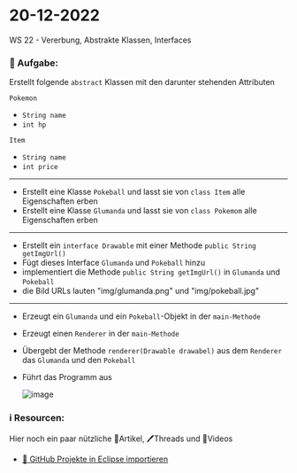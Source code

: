 # 20-12-2022
WS 22 - Vererbung, Abstrakte Klassen, Interfaces

### 📝 Aufgabe:

Erstellt folgende ```abstract``` Klassen mit den darunter stehenden Attributen

```Pokemon```
  - ```String name```
  - ```int hp```

```Item```
 - ```String name```
 - ```int price```
 
 ------------------
 
- Erstellt eine Klasse  ```Pokeball``` und lasst sie von ```class Item``` alle Eigenschaften erben 
- Erstellt eine Klasse  ```Glumanda``` und lasst sie von ```class Pokemom``` alle Eigenschaften erben

 ----------------
 
- Erstellt ein ```interface Drawable``` mit einer Methode ```public String getImgUrl()```
- Fügt dieses Interface ```Glumanda``` und ```Pokeball``` hinzu
- implementiert die Methode ```public String getImgUrl()``` in ```Glumanda``` und ```Pokeball```
- die Bild URLs lauten "img/glumanda.png" und "img/pokeball.jpg"

 
 ---------------
 
 - Erzeugt ein ```Glumanda``` und ein ```Pokeball```-Objekt in der ```main-Methode```
 - Erzeugt einen ```Renderer``` in der ```main-Methode```
 - Übergebt der Methode ```renderer(Drawable drawabel)``` aus dem ```Renderer``` das ```Glumanda``` und den ```Pokeball```
 - Führt das Programm aus
 
 
   ![image](https://github.com/DDemmer1/20-12-2022/blob/main/img/uml.jpg)



  ### ℹ️ Resourcen:
Hier noch ein paar nützliche 📃Artikel, 🖊️Threads und 🎥Videos

- [ 🎥 GitHub Projekte in Eclipse importieren](https://drive.google.com/file/d/1IpwHADmwViEGQ7Pf4BgybUYpz7WBoMe5/view?usp=sharing)

